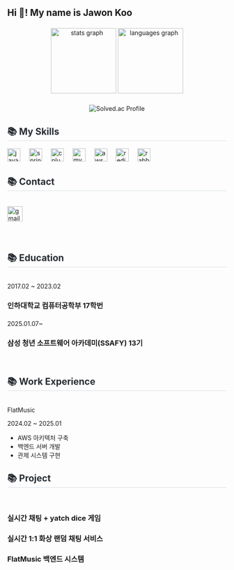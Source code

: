 <h2 align="left">Hi 👋! My name is Jawon Koo</h2>

###

<div align="center">
  <img src="https://github-readme-stats-941kjws-projects.vercel.app/api?username=941kjw&show_icons=true&include_all_commits=true&count_private=true&theme=tokyonight&locale=en" height="150" alt="stats graph"  />
  <img src="https://github-readme-stats-941kjws-projects.vercel.app/api/top-langs?username=941kjw&locale=en&layout=compact&card_width=320&langs_count=5&theme=tokyonight" height="150" alt="languages graph"  />
</div>

###
<div align="center">
  
![Solved.ac Profile](https://mazassumnida.wtf/api/v2/generate_badge?boj=jawonkoo)
</div>

###

<div>
  <h2 style="border-bottom: 1px solid #d8dee4; color: #282d33;"> 📚 My Skills</h2>
  <img src="https://cdn.jsdelivr.net/gh/devicons/devicon/icons/java/java-original.svg" height="30" alt="java logo"  />
  <img width="12" />
  <img src="https://cdn.jsdelivr.net/gh/devicons/devicon/icons/spring/spring-original.svg" height="30" alt="spring logo"  />
  <img width="12" />
  <img src="https://cdn.jsdelivr.net/gh/devicons/devicon/icons/cplusplus/cplusplus-original.svg" height="30" alt="cplusplus logo"  />
  <img width="12" />
  <img src="https://cdn.jsdelivr.net/gh/devicons/devicon/icons/mysql/mysql-original.svg" height="30" alt="mysql logo"  />
  <img width="12" />
  <img src="https://cdn.jsdelivr.net/gh/devicons/devicon@latest/icons/amazonwebservices/amazonwebservices-original-wordmark.svg"  height = "30" alt="aws logo"/>
  <img width="12" />
  <img src="https://cdn.jsdelivr.net/gh/devicons/devicon@latest/icons/redis/redis-original.svg" height="30" alt="redis logo"/>
  <img width="12"/>
  <img src="https://cdn.jsdelivr.net/gh/devicons/devicon@latest/icons/rabbitmq/rabbitmq-original.svg" height="30" alt="rabbitmq logo"/>
          
          
</div>

###

<div>
  <h2 style="border-bottom: 1px solid #d8dee4; color: #282d33;"> 📚 Contact </h2> <br>
  <a href="mousehunterkoo@gmail.com" target="_blank">
    <img src="https://img.shields.io/static/v1?message=Gmail&logo=gmail&label=&color=D14836&logoColor=white&labelColor=&style=for-the-badge" height="35" alt="gmail logo"  />
  </a>
</div>

###

<br>
<h2 style="border-bottom: 1px solid #d8dee4; color: #282d33;"> 📚 Education </h2> <br>
2017.02 ~ 2023.02
<h3 style="text-weight: bold">인하대학교 컴퓨터공학부 17학번</h3>

###

2025.01.07~
<h3 style="text-weight: bold">삼성 청년 소프트웨어 아카데미(SSAFY) 13기</h3>


<br>
<h2 style="border-bottom: 1px solid #d8dee4; color: #282d33;"> 📚 Work Experience </h2> <br>
FlatMusic

2024.02 ~ 2025.01

- AWS 아키텍처 구축
- 백엔드 서버 개발
- 관제 시스템 구현

<h2 style="border-bottom: 1px solid #d8dee4; color: #282d33;"> 📚 Project </h2> <br>


<h3 style="text-weight: bold">실시간 채팅 + yatch dice 게임</h3>
<h3 style="text-weight: bold">실시간 1:1 화상 랜덤 채팅 서비스</h3>
<h3 style="text-weight: bold">FlatMusic 백엔드 시스템</h3>
